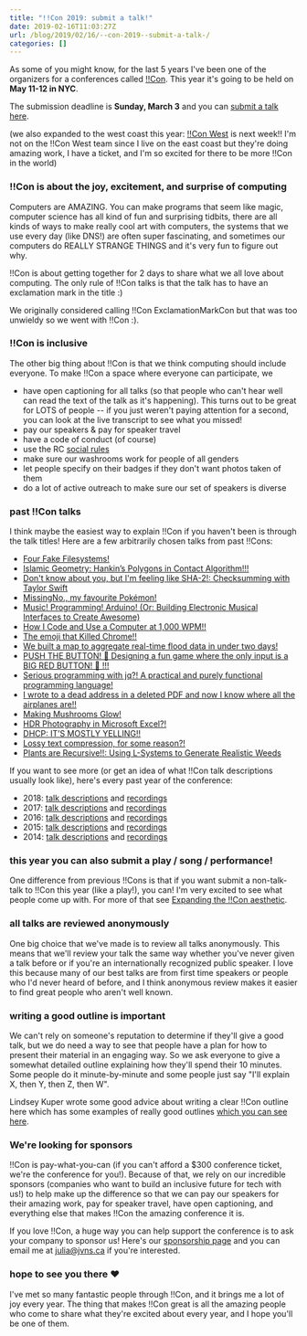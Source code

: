 ```yaml
---
title: "!!Con 2019: submit a talk!"
date: 2019-02-16T11:03:27Z
url: /blog/2019/02/16/--con-2019--submit-a-talk-/
categories: []
---
```


As some of you might know, for the last 5 years I've been one of the organizers for a conferences
called [!!Con](http://bangbangcon.com). This year it's going to be held on **May 11-12 in NYC**.

The submission deadline is **Sunday, March 3** and you can [submit a talk here](http://bangbangcon.com/give-a-talk.html).

(we also expanded to the west coast this year: [!!Con West](http://bangbangcon.com/west/) is next
week!! I'm not on the !!Con West team since I live on the east coast but they're doing amazing work,
I have a ticket, and I'm so excited for there to be more !!Con in the world)

### !!Con is about the joy, excitement, and surprise of computing

Computers are AMAZING. You can make programs that seem like magic, computer science has all kind of
fun and surprising tidbits, there are all kinds of ways to make really cool art with computers, the
systems that we use every day (like DNS!) are often super fascinating, and sometimes our computers
do REALLY STRANGE THINGS and it's very fun to figure out why.

!!Con is about getting together for 2 days to share what we all love about computing. The only rule
of !!Con talks is that the talk has to have an exclamation mark in the title :)

We originally considered calling !!Con ExclamationMarkCon but that was too
unwieldy so we went with !!Con :). 

### !!Con is inclusive

The other big thing about !!Con is that we think computing should include everyone. To make !!Con a
space where everyone can participate, we

* have open captioning for all talks (so that people who can't hear well can read the text of the
  talk as it's happening). This turns out to be great for LOTS of people -- if you just weren't
  paying attention for a second, you can look at the live transcript to see what you missed!
* pay our speakers & pay for speaker travel
* have a code of conduct (of course)
* use the RC [social rules](https://www.recurse.com/social-rules)
* make sure our washrooms work for people of all genders
* let people specify on their badges if they don't want photos taken of them
* do a lot of active outreach to make sure our set of speakers is diverse

### past !!Con talks

I think maybe the easiest way to explain !!Con if you haven't been is through the talk titles! Here
are a few arbitrarily chosen talks from past !!Cons:

* [Four Fake Filesystems!](http://youtube.com/watch?v=pfHpDDXJQVg)
* [Islamic Geometry: Hankin’s Polygons in Contact Algorithm!!!](http://youtube.com/watch?v=ld4gpQnaziU)
* [Don't know about you, but I'm feeling like SHA-2!: Checksumming with Taylor Swift](http://youtube.com/watch?v=1QgamEwwPro)
* [MissingNo., my favourite Pokémon!](http://youtube.com/watch?v=yX7tDROZUt8)
* [Music! Programming! Arduino! (Or: Building Electronic Musical Interfaces to Create Awesome)](http://youtube.com/watch?v=67Y-wH0FJFg)
* [How I Code and Use a Computer at 1,000 WPM!!](http://youtube.com/watch?v=G1r55efei5c)
* [The emoji that Killed Chrome!!](http://youtube.com/watch?v=UE-fJjMasec)
* [We built a map to aggregate real-time flood data in under two days!](http://youtube.com/watch?v=hfatYo2J8gY)
* [PUSH THE BUTTON! 🔴 Designing a fun game where the only input is a BIG RED BUTTON! 🔴 !!!](http://youtube.com/watch?v=KqEc2Ek4GzA)
* [Serious programming with jq?! A practical and purely functional programming language!](http://youtube.com/watch?v=PS_9pyIASvQ)
* [I wrote to a dead address in a deleted PDF and now I know where all the airplanes are!!](http://youtube.com/watch?v=FhVob_sRqQk)
* [Making Mushrooms Glow!](http://youtube.com/watch?v=T75FvUDirNM)
* [HDR Photography in Microsoft Excel?!](http://youtube.com/watch?v=bkQJdaGGVM8)
* [DHCP: IT’S MOSTLY YELLING!!](http://youtube.com/watch?v=enRY9jd0IJw)
* [Lossy text compression, for some reason?!](http://youtube.com/watch?v=meovx9OqWJc)
* [Plants are Recursive!!: Using L-Systems to Generate Realistic Weeds](http://youtube.com/watch?v=0eXg4B1feOY)

If you want to see more (or get an idea of what !!Con talk descriptions usually look like), here's every past year of the conference:

* 2018: [talk descriptions](http://bangbangcon.com/2018/speakers.html) and [recordings](http://bangbangcon.com/2018/recordings.html)
* 2017: [talk descriptions](http://bangbangcon.com/2017/speakers.html) and [recordings](http://bangbangcon.com/2017/recordings.html)
* 2016: [talk descriptions](http://bangbangcon.com/2016/speakers.html) and [recordings](http://bangbangcon.com/2016/recordings.html)
* 2015: [talk descriptions](http://bangbangcon.com/2015/speakers.html) and [recordings](http://bangbangcon.com/2015/recordings.html)
* 2014: [talk descriptions](http://bangbangcon.com/2014/speakers.html) and [recordings](http://bangbangcon.com/2014/recordings.html)

### this year you can also submit a play / song / performance!

One difference from previous !!Cons is that if you want submit a non-talk-talk to !!Con this year
(like a play!), you can! I'm very excited to see what people come up with. For more of that see
[Expanding the !!Con aesthetic](https://organicdonut.com/2019/01/expanding-the-con-aesthetic/).

### all talks are reviewed anonymously

One big choice that we've made is to review all talks anonymously. This means that we'll review your
talk the same way whether you've never given a talk before or if you're an internationally
recognized public speaker. I love this because many of our best talks are from first time speakers
or people who I'd never heard of before, and I think anonymous review makes it easier to find great
people who aren't well known.

### writing a good outline is important

We can't rely on someone's reputation to determine if they'll give a good talk, but we do need a way
to see that people have a plan for how to present their material in an engaging way. So we ask
everyone to give a somewhat detailed outline explaining how they'll spend their 10 minutes. Some
people do it minute-by-minute and some people just say "I'll explain X, then Y, then Z, then W".

Lindsey Kuper wrote some good advice about writing a clear !!Con outline here which has some examples of really good outlines [which you can see here](http://composition.al/blog/2017/06/30/how-to-write-a-timeline-for-a-bangbangcon-talk-proposal/).

### We're looking for sponsors

!!Con is pay-what-you-can (if you can't afford a $300 conference ticket, we're the conference for
you!). Because of that, we rely on our incredible sponsors (companies who want to build an inclusive
future for tech with us!) to help make up the difference so that we can pay our speakers for their
amazing work, pay for speaker travel, have open captioning, and everything else that makes !!Con the
amazing conference it is.

If you love !!Con, a huge way you can help support the conference is to ask your company to sponsor
us!  Here's our [sponsorship page](http://bangbangcon.com/sponsors) and you can email me at
julia@jvns.ca if you're interested.


### hope to see you there ❤

I've met so many fantastic people through !!Con, and it brings me a lot of joy every year. The thing
that makes !!Con great is all the amazing people who come to share what they're excited about every
year, and I hope you'll be one of them.
